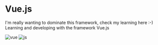 # Vue.js
I'm really wanting to dominate this framework, check my learning here :-)
Learning and developing with the framework Vue.js

![vue](https://user-images.githubusercontent.com/79550534/172936337-aa29d170-e829-4eed-a382-f856035f860e.png)
![js](https://user-images.githubusercontent.com/79550534/172936350-0c5f6cc3-0313-4334-befc-2f914690c4e3.png)
